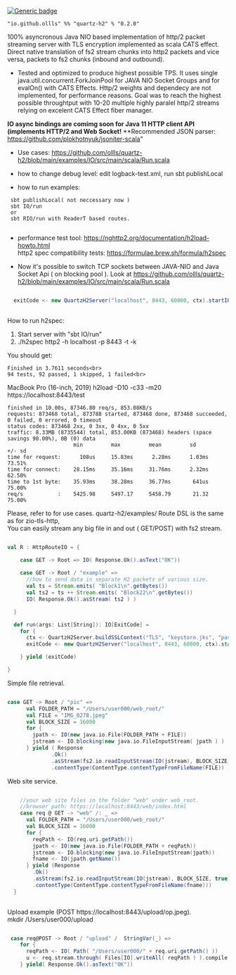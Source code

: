 
[![Generic badge](https://img.shields.io/badge/quartz--h2-v0.2.0-blue)](https://repo1.maven.org/maven2/io/github/ollls/quartz-h2_3/0.2.0)
```
"io.github.ollls" %% "quartz-h2" % "0.2.0"
```


100% asyncronous Java NIO based implementation of http/2 packet streaming server with TLS encryption implemented as scala CATS effect.
Direct native translation of fs2 stream chunks into http2 packets and vice versa, packets to fs2 chunks (inbound and outbound).<br>

* Tested and optimized to produce highest possible TPS.
It uses single java.util.concurrent.ForkJoinPool for JAVA NIO Socket Groups and for evalOn() with CATS Effects.
Http/2 weights and dependecy are not implemented, for performance reasons. 
Goal was to reach the highest possible throughtput with 10-20 multiple highly paralel http/2 streams relying on excelent CATS Effect fiber manager.

**IO async bindings are comimg soon for Java 11 HTTP client API (implements HTTP/2 and Web Socket!**
**Recommended JSON parser: https://github.com/plokhotnyuk/jsoniter-scala"

 * Use cases:
 https://github.com/ollls/quartz-h2/blob/main/examples/IO/src/main/scala/Run.scala
 
 * how to change debug level: edit logback-test.xml, run sbt publishLocal
 
 * how to run examples:<br>

```
 sbt publishLocal( not neccessary now )
 sbt IO/run
 or
 sbt RIO/run with ReaderT based routes.
 
 ```


* performance test tool:
https://nghttp2.org/documentation/h2load-howto.html<br>
http2 spec compatibility tests:
https://formulae.brew.sh/formula/h2spec

* Now it's possible to switch TCP sockets between JAVA-NIO and Java Socket Api ( on blocking pool ).
Look at https://github.com/ollls/quartz-h2/blob/main/examples/IO/src/main/scala/Run.scala

```scala

  exitCode <- new QuartzH2Server("localhost", 8443, 60000, ctx).startIO( R, sync = false)
  
```


How to run h2spec:

1. Start server with "sbt IO/run"<br>
2. ./h2spec http2 -h localhost -p 8443 -t -k<br>

You should get:<br>
```
Finished in 3.7611 seconds<br>
94 tests, 92 passed, 1 skipped, 1 failed<br>
```

MacBook Pro (16-inch, 2019)
h2load -D10  -c33 -m20 https://localhost:8443/test


```
finished in 10.00s, 87346.80 req/s, 853.08KB/s
requests: 873468 total, 873788 started, 873468 done, 873468 succeeded, 0 failed, 0 errored, 0 timeout
status codes: 873468 2xx, 0 3xx, 0 4xx, 0 5xx
traffic: 8.33MB (8735544) total, 853.00KB (873468) headers (space savings 90.00%), 0B (0) data
                     min         max         mean         sd        +/- sd
time for request:      108us     15.83ms      2.28ms      1.03ms    73.51%
time for connect:    28.15ms     35.16ms     31.76ms      2.32ms    62.50%
time to 1st byte:    35.93ms     38.28ms     36.77ms       641us    75.00%
req/s           :    5425.98     5497.17     5458.79       21.32    75.00%
```
Please, refer to for use cases.
quartz-h2/examples/
Route DSL is the same as for zio-tls-http, <br>
You can easily stream any big file in and out ( GET/POST) with fs2 stream. 

```scala

val R : HttpRouteIO = { 

    case GET -> Root => IO( Response.Ok().asText("OK")) 
    
    case GET -> Root / "example" =>
      //how to send data in separate H2 packets of various size. 
      val ts = Stream.emits( "Block1\n".getBytes())
      val ts2 = ts ++ Stream.emits( "Block22\n".getBytes())
      IO( Response.Ok().asStream( ts2 ) )

  }

  def run(args: List[String]): IO[ExitCode] =
    for {
      ctx <- QuartzH2Server.buildSSLContext("TLS", "keystore.jks", "password")
      exitCode <- new QuartzH2Server("localhost", 8443, 60000, ctx).startIO( R )

    } yield (exitCode)

}
```


Simple file retrieval.

```scala

case GET -> Root / "pic" =>
      val FOLDER_PATH = "/Users/user000/web_root/"
      val FILE = "IMG_0278.jpeg"
      val BLOCK_SIZE = 16000
      for {
        jpath <- IO(new java.io.File(FOLDER_PATH + FILE))
        jstream <- IO.blocking(new java.io.FileInputStream( jpath ) )
      } yield ( Response
              .Ok()
              .asStream(fs2.io.readInputStream(IO(jstream), BLOCK_SIZE, true))
              .contentType(ContentType.contentTypeFromFileName(FILE)) )

```

Web site service.

```scala

    //your web site files in the folder "web" under web_root.    
    //browser path: https://localhost:8443/web/index.html
    case req @ GET -> "web" /: _ =>
      val FOLDER_PATH = "/Users/user000/web_root/"
      val BLOCK_SIZE = 16000
      for {
        reqPath <- IO(req.uri.getPath())
        jpath <- IO(new java.io.File(FOLDER_PATH + reqPath))
        jstream <- IO.blocking(new java.io.FileInputStream(jpath))
        fname <- IO(jpath.getName())
      } yield (Response
        .Ok()
        .asStream(fs2.io.readInputStream(IO(jstream), BLOCK_SIZE, true))
        .contentType(ContentType.contentTypeFromFileName(fname)))
  }
  
  ```
  
  Upload example (POST https://localhost:8443/upload/op.jpeg).<br>
  mkdir /Users/user000/upload
  
  ```scala
  
   case req@POST -> Root / "upload" /  StringVar(_) => 
      for {
        reqPath <- IO( Path( "/Users/user000/" + req.uri.getPath() ))
        u <- req.stream.through( Files[IO].writeAll( reqPath ) ).compile.drain
      } yield( Response.Ok().asText("OK"))

  ```




